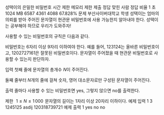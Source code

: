 성택이의 은밀한 비밀번호
시간 제한	메모리 제한	제출	정답	맞힌 사람	정답 비율
1 초	1024 MB	6587	4361	4088	67.828%
문제
부산사이버대학교 학생 성택이는 엄마의 의뢰를 받아 주어진 문자열이 현관문 비밀번호에 사용 가능한지 알아내야 한다. 성택이는 공부해야 하므로 우리가 도와주자!

사용할 수 있는 비밀번호의 규칙은 다음과 같다.

비밀번호는 6자리 이상 9자리 이하여야 한다.
예를 들어, 123124는 올바른 비밀번호이고, 1202727161은 잘못된 비밀번호이다. 문자열이 주어졌을 때 현관문 비밀번호로 사용할 수 있는지 판단하자.

입력
첫째 줄에 문자열의 총개수 
$N$이 주어진다.

둘째 줄부터 
$N$개의 줄에 걸쳐 숫자, 영어 대소문자로만 구성된 문자열이 주어진다.

출력
줄마다 사용할 수 있는 비밀번호면 yes, 그렇지 않으면 no를 출력한다.

제한
 
$1\leq N \leq 1\,000$ 
문자열의 길이는 1자리 이상 20자리 이하이다.
예제 입력 1 
3
1245125
asdij
120318739721
예제 출력 1 
yes
no
no